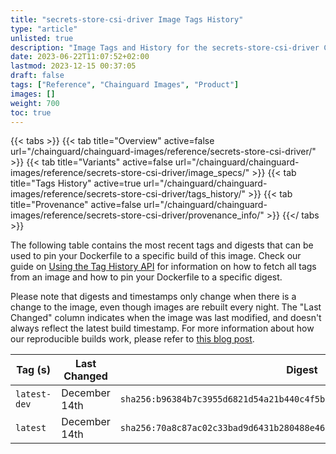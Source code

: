 ```yaml
---
title: "secrets-store-csi-driver Image Tags History"
type: "article"
unlisted: true
description: "Image Tags and History for the secrets-store-csi-driver Chainguard Image"
date: 2023-06-22T11:07:52+02:00
lastmod: 2023-12-15 00:37:05
draft: false
tags: ["Reference", "Chainguard Images", "Product"]
images: []
weight: 700
toc: true
---
```


{{< tabs >}}
{{< tab title="Overview" active=false url="/chainguard/chainguard-images/reference/secrets-store-csi-driver/" >}}
{{< tab title="Variants" active=false url="/chainguard/chainguard-images/reference/secrets-store-csi-driver/image_specs/" >}}
{{< tab title="Tags History" active=true url="/chainguard/chainguard-images/reference/secrets-store-csi-driver/tags_history/" >}}
{{< tab title="Provenance" active=false url="/chainguard/chainguard-images/reference/secrets-store-csi-driver/provenance_info/" >}}
{{</ tabs >}}

The following table contains the most recent tags and digests that can be used to pin your Dockerfile to a specific build of this image. Check our guide on [Using the Tag History API](/chainguard/chainguard-images/using-the-tag-history-api/) for information on how to fetch all tags from an image and how to pin your Dockerfile to a specific digest.

Please note that digests and timestamps only change when there is a change to the image, even though images are rebuilt every night. The "Last Changed" column indicates when the image was last modified, and doesn't always reflect the latest build timestamp. For more information about how our reproducible builds work, please refer to [this blog post](https://www.chainguard.dev/unchained/reproducing-chainguards-reproducible-image-builds).

| Tag (s)       | Last Changed  | Digest                                                                    |
|---------------|---------------|---------------------------------------------------------------------------|
|  `latest-dev` | December 14th | `sha256:b96384b7c3955d6821d54a21b440c4f5b8d8df984441f31a4f61e1d0ddb99eba` |
|  `latest`     | December 14th | `sha256:70a8c87ac02c33bad9d6431b280488e46445f25a37efe6c86276b8468acf2830` |

